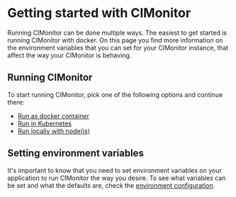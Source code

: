 # Getting started with CIMonitor

Running CIMonitor can be done multiple ways. The easiest to get started is running CIMonitor with docker. On this page
you find more information on the environment variables that you can set for your CIMonitor instance, that affect the
way your CIMonitor is behaving.

## Running CIMonitor

To start running CIMonitor, pick one of the following options and continue there:

-   [Run as docker container](./run/docker.md)
-   [Run in Kubernetes](./run/kubernetes.md)
-   [Run locally with node(js)](./run/locally.md)

## Setting environment variables

It's important to know that you need to set environment variables on your application to run CIMonitor the way you
desire. To see what variables can be set and what the defaults are, check the
[environment configuration](./config/environment.md).
